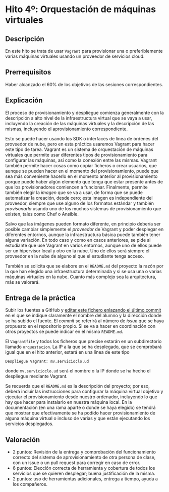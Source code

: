 
Hito 4º: Orquestación de máquinas virtuales
=====================================

Descripción
-----------------

En este hito se trata de usar `Vagrant` para provisionar una o
preferiblemente varias máquinas virtuales usando un proveedor de
servicios cloud.

Prerrequisitos
--------------------

Haber alcanzado el 60% de los objetivos de las sesiones correspondientes. 

Explicación
----------------

El proceso de provisionamiento y despliegue comienza generalmente con
la descripción a alto nivel de la infraestructura virtual que se vaya
a usar, incluyendo la creación de las máquinas virtuales y la
descripción de las mismas, incluyendo el aprovisionamiento
correspondiente. 

Esto se puede hacer usando los SDK o interfaces de línea de órdenes
del proveedor de nube, pero en esta práctica usaremos Vagrant para hacer este tipo de
tarea. Vagrant es un sistema de orquestación de máquinas virtuales que
permite usar diferentes tipos de provisionamiento para configurar las
máquinas, así como la conexión entre las mismas. Vagrant también
permite hacer cosas como copiar ficheros o crear usuarios, que aunque
se pueden hacer en el momento del provisionamiento, puede que sea más
conveniente hacerlo en el momento anterior al provisionamiento porque
puede haber algún elemento que tenga que estar presente antes de que
los provisionadores comiencen a funcionar. Finalmente, permite también
elegir la *imagen* que se va a usar, de forma que se puede automatizar
la creación, desde cero; esta imagen es independiente del proveedor,
siempre que use alguno de los formatos estándar y también
*provisonarla* usando uno de los muchos sistemas de provisionamiento
que existen, tales como Chef o Ansible. 

Salvo que las imágenes pueden formato diferente, en principio debería
ser posible cambiar simplemente el *proveedor* de Vagrant y poder
desplegar en diferentes entornos, aunque la infraestructura básica
puede también tener alguna variación. En todo caso y como en casos
anteriores, se pide al estudiante que use Vagrant en varios entornos,
aunque uno de ellos puede ser un hipervisor local y otro en la
nube. Uno de ellos será siempre el proveedor en la nube de alguno al
que el estudiante tenga acceso. 

También se solicita que se elabore en el `README.md` del proyecto la razón por la que han
elegido una infraestructura determinada y si se usa una o varias
máquinas virtuales en la nube. Cuanto más complejo sea la
arquitectura, más se valorará. 

Entrega de la práctica
--------------------------------

Subir los fuentes a GitHub y 
[editar este fichero enlazando el último commit](https://github.com/JJ/CC-17-18/blob/master/proyecto/4.md)
en el 
que se indique claramente el nombre del alumno y la dirección donde se ha subido el
fuente. El *commit* se referirá al número de *issue* que se haya
propuesto en el repositorio propio. Si se va a hacer en coordinación con otros proyectos se
puede indicar en el mismo `README.md`. 

El `Vagrantfile` y todos los ficheros que precise estarán en un
subdirectorio llamado `orquestacion`. La IP a la que se ha desplegado,
que se comprobará igual que en el hito anterior, estará en una línea
de este tipo

	Despliegue Vagrant: mv.servicioclo.ud

donde `mv.servicioclo.ud` será el nombre o la IP donde se ha hecho el
despliegue mediante Vagrant. 

Se recuerda que el `README.md` es la descripción del proyecto; por
eso, deberá incluir las instrucciones para configurar la máquina
virtual objetivo y ejecutar el provisionamiento desde nuestro
ordenador, incluyendo lo que hay que hacer para instalarlo en nuestra
máquina local. En la documentación (en una rama aparte o donde se haya
elegido) se tendrá que mostrar que efectivamente se ha podido hacer
provisionamiento de alguna máquina virtual o incluso de varias y que
están ejecutando los servicios desplegados. 


Valoración
--------------

* 2 puntos: Revisión de la entrega y comprobación del funcionamiento
  correcto del sistema de aprovisionamiento de otra persona de clase,
  con un issue o un pull request para corregir en caso de error. 
* 6 puntos: Elección correcta de herramienta y cobertura de todos los
servicios que se quieren desplegar; buena justificación de la misma. 
* 2 puntos: uso de herramientas adicionales, entrega a tiempo, ayuda a
  los compañeros. 
  

